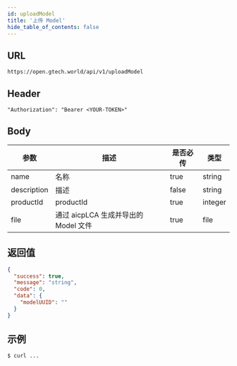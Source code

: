 ```yaml
---
id: uploadModel
title: '上传 Model'
hide_table_of_contents: false
---
```


## URL

```
https://open.gtech.world/api/v1/uploadModel
```

## Header

```
"Authorization": "Bearer <YOUR-TOKEN>"
```

## Body

| 参数  | 描述 | 是否必传 | 类型 |
| --- | --- | --- | --- | 
| name  | 名称 | true |string |
| description  | 描述 | false | string |
| productId  | productId | true |integer |
| file  | 通过 aicpLCA 生成并导出的 Model 文件 | true | file |

## 返回值

```json
{
  "success": true,
  "message": "string",
  "code": 0,
  "data": {
    "modelUUID": ""
  }
}
```


## 示例

```sh
$ curl ...
```